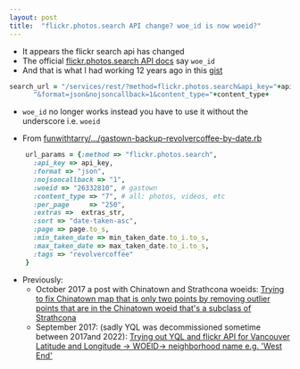 ```yaml
---
layout: post
title:  "flickr.photos.search API change? woe_id is now woeid?"
---
```

* It appears the flickr search api has changed
* The official [flickr.photos.search API docs](https://www.flickr.com/services/api/flickr.photos.search.html) say `woe_id`
* And that is what I had working 12 years ago in this [gist](https://gist.github.com/rtanglao/571353#file-getgastownphotos-rb-L43)
```ruby
search_url = "/services/rest/?method=flickr.photos.search&api_key="+api_key+
      "&format=json&nojsoncallback=1&content_type="+content_type+      "&tags="+tags+"&woe_id="+woe_id+"&per_page="+per_page+"&user_id="+user_id+ "&extras="+extras+"&max_taken_date="+max_taken_date+"&page="+page.to_s
```
* `woe_id` no longer works instead you have to use it without the underscore i.e. `woeid`

* From [funwithtarry/.../gastown-backup-revolvercoffee-by-date.rb](https://github.com/rtanglao/funwithtarry/blob/main/gastown-backup-revolvercoffee-by-date.rb)
```ruby
    url_params = {:method => "flickr.photos.search",
      :api_key => api_key,
      :format => "json",
      :nojsoncallback => "1", 
      :woeid => "26332810", # gastown
      :content_type => "7", # all: photos, videos, etc
      :per_page     => "250",
      :extras =>  extras_str,
      :sort => "date-taken-asc", 
      :page => page.to_s,
      :min_taken_date => min_taken_date.to_i.to_s,
      :max_taken_date => max_taken_date.to_i.to_s,
      :tags => "revolvercoffee"
    }
```

* Previously:
  * October 2017 a post with Chinatown and Strathcona woeids: [Trying  to fix Chinatown map that is only two points by removing outlier points  that are in the Chinatown woeid that's a subclass of Strathcona](http://rolandtanglao.com/2017/10/14/p1-trying-to-fix-chinatown-map-by-removing-the-woeid-that-is-subclass-of-strathcona/)        
  * September 2017: (sadly YQL was decommissioned sometime between 2017and 2022): [Trying out YQL and flickr API for Vancouver Latitude and Longitude -> WOEID-> neighborhood name e.g. 'West End'](http://rolandtanglao.com/2017/09/17/p1-trying-out-yql-for-vancouver-latitude-longitude/)        